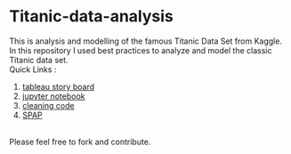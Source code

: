 # Titanic-data-analysis
This is analysis and modelling of the famous Titanic Data Set from Kaggle.
<br> In this repository I used best practices to analyze and model the classic Titanic data set.
<br> Quick Links :
1. [tableau story board](https://public.tableau.com/profile/gauscian#!/vizhome/tab-wkb/TitanicDataSetAnalysis?publish=yes)
2. [jupyter notebook](https://github.com/gauscian/Titanic-data-analysis/blob/master/jupyter-nb.ipynb)
4. [cleaning code](https://github.com/gauscian/Titanic-data-analysis/blob/master/cleaning_helper.py)
3. [SPAP](https://github.com/gauscian/Titanic-data-analysis/blob/master/%5BSPAP%5D%20Titanic%20Data%20Set.png)

<br> Please feel free to fork and contribute.

